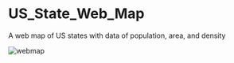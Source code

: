 # US_State_Web_Map
A web map of US states with data of population, area, and density

![webmap](https://user-images.githubusercontent.com/31997882/36229860-2fba3c90-119e-11e8-9039-b53d00c7343b.PNG)
